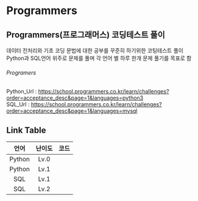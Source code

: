 # Programmers
## Programmers(프로그래머스) 코딩테스트 풀이
데이터 전처리와 기초 코딩 문법에 대한 공부를 꾸준히 하기위한 코팅테스트 풀이 <br>
Python과 SQL언어 위주로 문제를 풀며 각 언어 별 하루 한개 문제 풀기를 목표로 함<br>

###### Programers
Python_Url : https://school.programmers.co.kr/learn/challenges?order=acceptance_desc&page=1&languages=python3 <br>
SQL_Url : https://school.programmers.co.kr/learn/challenges?order=acceptance_desc&page=1&languages=mysql

## Link Table
|언어|난이도|코드|
|:--------:|:--------:|:--------:|
| Python | Lv.0 | |
| Python | Lv.1 | |
| SQL | Lv.1 | |
| SQL | Lv.2 | |








